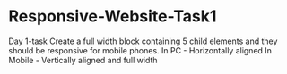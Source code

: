 # Responsive-Website-Task1
Day 1-task
Create a full width block containing 5 child elements 
and they should be responsive for mobile phones.
  In PC - Horizontally aligned
  In Mobile - Vertically aligned and full width
